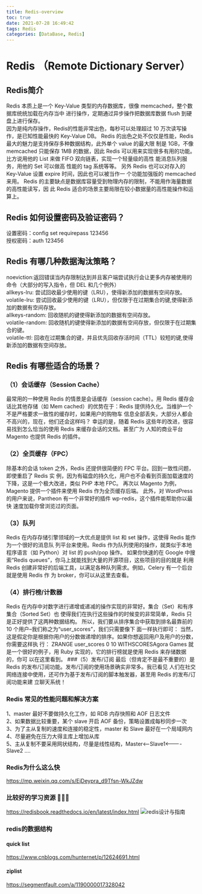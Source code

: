 ```yaml
---
title: Redis-overview
toc: true
date: 2021-07-28 16:49:42
tags: Redis
categories: [DataBase, Redis]
---
```



# Redis （Remote Dictionary Server）

## Redis简介 
Redis 本质上是一个 Key-Value 类型的内存数据库，很像 memcached，整个数据库统统加载在内存当中
进行操作，定期通过异步操作把数据库数据 flush 到硬盘上进行保存。  
因为是纯内存操作，Redis的性能非常出色，每秒可以处理超过 10 万次读写操作，是已知性能最快的 Key-Value DB。
Redis 的出色之处不仅仅是性能，Redis 最大的魅力是支持保存多种数据结构，此外单个 value 的最大限
制是 1GB，不像 memcached 只能保存 1MB 的数据，因此 Redis 可以用来实现很多有用的功能。
比方说用他的 List 来做 FIFO 双向链表，实现一个轻量级的高性 能消息队列服务，用他的 Set 可以做高
性能的 tag 系统等等。
另外 Redis 也可以对存入的 Key-Value 设置 expire 时间，因此也可以被当作一 个功能加强版的 memcached 来用。 
Redis 的主要缺点是数据库容量受到物理内存的限制，不能用作海量数据的高性能读写，因
此 Redis 适合的场景主要局限在较小数据量的高性能操作和运算上。

## Redis 如何设置密码及验证密码？
设置密码：config set requirepass 123456  
授权密码：auth 123456  

## Redis 有哪几种数据淘汰策略？
noeviction:返回错误当内存限制达到并且客户端尝试执行会让更多内存被使用的命令（大部分的写入指令，但 DEL 和几个例外）  
allkeys-lru: 尝试回收最少使用的键（LRU），使得新添加的数据有空间存放。  
volatile-lru: 尝试回收最少使用的键（LRU），但仅限于在过期集合的键,使得新添加的数据有空间存放。  
allkeys-random: 回收随机的键使得新添加的数据有空间存放。  
volatile-random: 回收随机的键使得新添加的数据有空间存放，但仅限于在过期集合的键。  
volatile-ttl: 回收在过期集合的键，并且优先回收存活时间（TTL）较短的键,使得新添加的数据有空间存放。  



## Redis 有哪些适合的场景？

### （1）会话缓存（Session Cache）
最常用的一种使用 Redis 的情景是会话缓存（session cache）。用 Redis 缓存会话比其他存储（如 Mem
cached）的优势在于：Redis 提供持久化。当维护一个不是严格要求一致性的缓存时，如果用户的购物车
信息全部丢失，大部分人都会不高兴的，现在，他们还会这样吗？ 幸运的是，随着 Redis 这些年的改进，很容易找到怎么恰当的使用 Redis 来缓存会话的文档。甚至广为
人知的商业平台 Magento 也提供 Redis 的插件。
### （2）全页缓存（FPC）
除基本的会话 token 之外，Redis 还提供很简便的 FPC 平台。回到一致性问题，即使重启了 Redis 实
例，因为有磁盘的持久化，用户也不会看到页面加载速度的下降，这是一个极大改进，类似 PHP 本地 FPC。
再次以 Magento 为例，Magento 提供一个插件来使用 Redis 作为全页缓存后端。
此外，对 WordPress 的用户来说，Pantheon 有一个非常好的插件 wp-redis，这个插件能帮助你以最快
速度加载你曾浏览过的页面。  
### （3）队列
Redis 在内存存储引擎领域的一大优点是提供 list 和 set 操作，这使得 Redis 能作为一个很好的消息队
列平台来使用。Redis 作为队列使用的操作，就类似于本地程序语言（如 Python）对 list 的 push/pop
操作。
如果你快速的在 Google 中搜索“Redis queues”，你马上就能找到大量的开源项目，这些项目的目的就是
利用 Redis 创建非常好的后端工具，以满足各种队列需求。例如，Celery 有一个后台就是使用 Redis 作
为 broker，你可以从这里去查看。
### （4）排行榜/计数器
Redis 在内存中对数字进行递增或递减的操作实现的非常好。集合（Set）和有序集合（Sorted Set）也
使得我们在执行这些操作的时候变的非常简单，Redis 只是正好提供了这两种数据结构。
所以，我们要从排序集合中获取到排名最靠前的 10 个用户–我们称之为“user_scores”，我们只需要像下
面一样执行即可：
当然，这是假定你是根据你用户的分数做递增的排序。如果你想返回用户及用户的分数，你需要这样执
行：
ZRANGE user_scores 0 10 WITHSCORESAgora Games 就是一个很好的例子，用 Ruby 实现的，它的排行榜就是使用 Redis 来存储数据的，你可
以在这里看到。
###（5）发布/订阅
最后（但肯定不是最不重要的）是 Redis 的发布/订阅功能。发布/订阅的使用场景确实非常多。我已看见
人们在社交网络连接中使用，还可作为基于发布/订阅的脚本触发器，甚至用 Redis 的发布/订阅功能来建
立聊天系统！


### Redis 常见的性能问题和解决方案
1、master 最好不要做持久化工作，如 RDB 内存快照和 AOF 日志文件  
2、如果数据比较重要，某个 slave 开启 AOF 备份，策略设置成每秒同步一次  
3、为了主从复制的速度和连接的稳定性，master 和 Slave 最好在一个局域网内  
4、尽量避免在压力大得主库上增加从库  
5、主从复制不要采用网状结构，尽量是线性结构，Master<--Slave1<----Slave2 ....  



### Redis为什么这么快

https://mp.weixin.qq.com/s/EjDeypra_d9Tfsn-WkJZdw


### 比较好的学习资源 📒📒📒
https://redisbook.readthedocs.io/en/latest/index.html
![redis设计与指南](https://xcu-oss.oss-cn-beijing.aliyuncs.com/image/gao/20210923140319.png)  

### redis的数据结构

#### quick list
https://www.cnblogs.com/hunternet/p/12624691.html

#### ziplist
https://segmentfault.com/a/1190000017328042





















